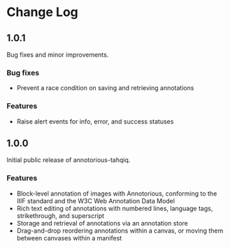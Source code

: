 # Change Log

## 1.0.1

Bug fixes and minor improvements.

### Bug fixes

- Prevent a race condition on saving and retrieving annotations

### Features

- Raise alert events for info, error, and success statuses

## 1.0.0

Initial public release of annotorious-tahqiq.

### Features

- Block-level annotation of images with Annotorious, conforming to the IIIF standard and the W3C Web Annotation Data Model
- Rich text editing of annotations with numbered lines, language tags, strikethrough, and superscript
- Storage and retrieval of annotations via an annotation store
- Drag-and-drop reordering annotations within a canvas, or moving them between canvases within a manifest
